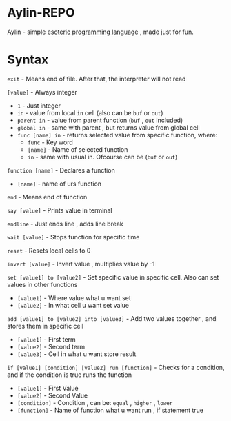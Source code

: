 # Aylin-REPO
Aylin - simple [esoteric programming language](https://en.wikipedia.org/wiki/Esoteric_programming_language) , made just for fun. 

# Syntax

`exit` - Means end of file. After that, the interpreter will not read

`[value]` - Always integer 
  - `1` - Just integer
  - `in` - value from local `in` cell (also can be `buf` or `out`)
  - `parent in` - value from parent function (`buf` , `out` included) 
  - `global in` - same with parent , but returns value from global cell
  - `func [name] in` - returns selected value from specific function, where:
    - `func` - Key word
    - `[name]` - Name of selected function
    - `in` - same with usual in. Ofcourse can be (`buf` or `out`) 

`function [name]` - Declares a function
  - `[name]` - name of urs function

`end` - Means end of function

`say [value]` - Prints value in terminal

`endline` - Just ends line , adds line break

`wait [value]` - Stops function for specific time

`reset` - Resets local cells to 0

`invert [value]` - Invert value , multiplies value by -1

`set [value1] to [value2]` - Set specific value in specific cell. Also can set values in other functions
  - `[value1]` - Where value what u want set
  - `[value2]` - In what cell u want set value

`add [value1] to [value2] into [value3]` - Add two values together , and stores them in specific cell
  - `[value1]` - First term
  - `[value2]` - Second term
  - `[value3]` - Cell in what u want store result

`if [value1] [condition] [value2] run [function]` - Checks for a condition, and if the condition is true runs the function
  - `[value1]` - First Value
  - `[value2]` - Second Value
  - `[condition]` - Condition , can be: `equal` , `higher` , `lower`
  - `[function]` - Name of function what u want run , if statement true





 
